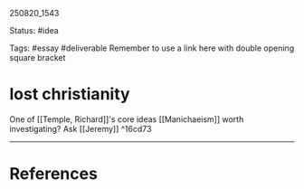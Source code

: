 
250820_1543

Status: #idea

Tags: #essay #deliverable 
Remember to use a link here with double opening square bracket
# lost christianity
One of [[Temple, Richard]]'s core ideas
[[Manichaeism]] worth investigating?
Ask [[Jeremy]] ^16cd73

---
# References